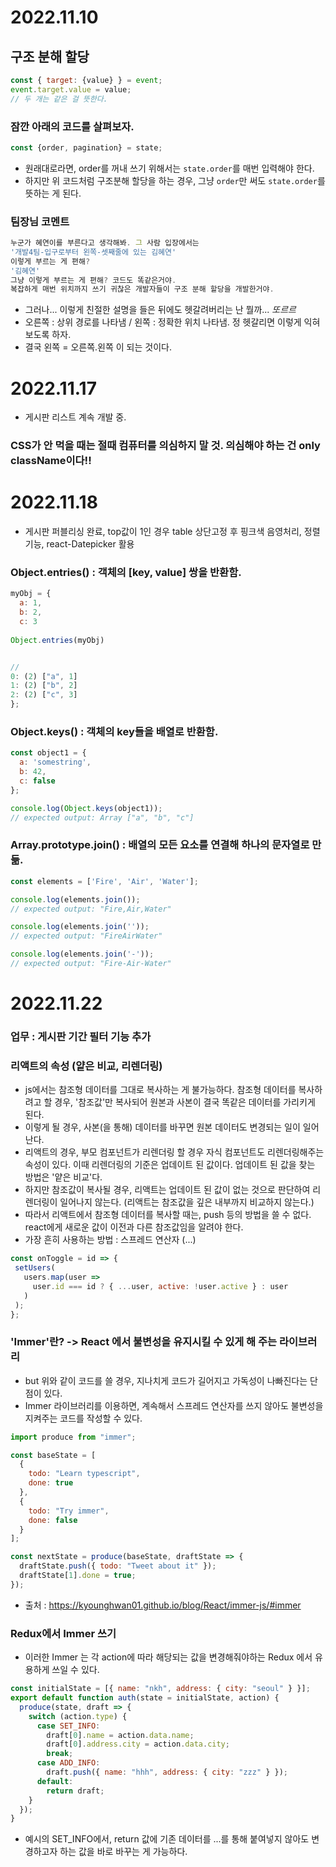 # 2022.11.10 
## 구조 분해 할당 

```js
const { target: {value} } = event;
event.target.value = value;
// 두 개는 같은 걸 뜻한다.
```

### 잠깐 아래의 코드를 살펴보자.
```js
const {order, pagination} = state;
```
- 원래대로라면, order를 꺼내 쓰기 위해서는 `state.order`를 매번 입력해야 한다.   
- 하지만 위 코드처럼 구조분해 할당을 하는 경우, 그냥 `order`만 써도 `state.order`를 뜻하는 게 된다.   
### 팀장님 코멘트

```js
누군가 혜연이를 부른다고 생각해봐. 그 사람 입장에서는
'개발4팀-입구로부터 왼쪽-셋째줄에 있는 김혜연'
이렇게 부르는 게 편해?
'김혜연'
그냥 이렇게 부르는 게 편해? 코드도 똑같은거야.
복잡하게 매번 위치까지 쓰기 귀찮은 개발자들이 구조 분해 할당을 개발한거야.
```

- 그러나... 이렇게 친절한 설명을 들은 뒤에도 헷갈려버리는 난 뭘까...  *또르르*
- 오른쪽 : 상위 경로를 나타냄 / 왼쪽 : 정확한 위치 나타냄. 정 헷갈리면 이렇게 익혀보도록 하자.
- 결국 왼쪽 = 오른쪽.왼쪽   이 되는 것이다.


# 2022.11.17
- 게시판 리스트 계속 개발 중.
### CSS가 안 먹을 때는 절때 컴퓨터를 의심하지 말 것. 의심해야 하는 건 only className이다!!

# 2022.11.18
- 게시판 퍼블리싱 완료, top값이 1인 경우 table 상단고정 후 핑크색 음영처리, 정렬기능, react-Datepicker 활용 
### Object.entries() : 객체의 [key, value] 쌍을 반환함. 
```js
myObj = {
  a: 1,
  b: 2,
  c: 3
  
Object.entries(myObj)


//
0: (2) ["a", 1]
1: (2) ["b", 2]
2: (2) ["c", 3]
};
```




### Object.keys() : 객체의 key들을 배열로 반환함.
```js
const object1 = {
  a: 'somestring',
  b: 42,
  c: false
};

console.log(Object.keys(object1));
// expected output: Array ["a", "b", "c"]
```

### Array.prototype.join() : 배열의 모든 요소를 연결해 하나의 문자열로 만듦.
```js
const elements = ['Fire', 'Air', 'Water'];

console.log(elements.join());
// expected output: "Fire,Air,Water"

console.log(elements.join(''));
// expected output: "FireAirWater"

console.log(elements.join('-'));
// expected output: "Fire-Air-Water"
```

# 2022.11.22
### 업무 : 게시판 기간 필터 기능 추가 
### 리액트의 속성 (얕은 비교, 리렌더링)
- js에서는 참조형 데이터를 그대로 복사하는 게 불가능하다. 참조형 데이터를 복사하려고 할 경우, '참조값'만 복사되어 원본과 사본이 결국 똑같은 데이터를 가리키게 된다.
- 이렇게 될 경우, 사본(을 통해) 데이터를 바꾸면 원본 데이터도 변경되는 일이 일어난다.
- 리액트의 경우, 부모 컴포넌트가 리렌더링 할 경우 자식 컴포넌트도 리렌더링해주는 속성이 있다. 이때 리렌더링의 기준은 업데이트 된 값이다. 업데이트 된 값을 찾는 방법은 '얕은 비교'다. 
- 하지만 참조값이 복사될 경우, 리액트는 업데이트 된 값이 없는 것으로 판단하여 리렌더링이 일어나지 않는다. (리액트는 참조값을 깊은 내부까지 비교하지 않는다.)
- 따라서 리액트에서 참조형 데이터를 복사할 때는, push 등의 방법을 쓸 수 없다. react에게 새로운 값이 이전과 다른 참조값임을 알려야 한다.
- 가장 흔히 사용하는 방법 : 스프레드 연산자 (...)
 ```js
 const onToggle = id => {
  setUsers(
    users.map(user =>
      user.id === id ? { ...user, active: !user.active } : user
    )
  );
};
```

### 'Immer'란? -> React 에서 불변성을 유지시킬 수 있게 해 주는 라이브러리
- but 위와 같이 코드를 쓸 경우, 지나치게 코드가 길어지고 가독성이 나빠진다는 단점이 있다.
- Immer 라이브러리를 이용하면, 계속해서 스프레드 연산자를 쓰지 않아도 불변성을 지켜주는 코드를 작성할 수 있다.
``` js
import produce from "immer";

const baseState = [
  {
    todo: "Learn typescript",
    done: true
  },
  {
    todo: "Try immer",
    done: false
  }
];

const nextState = produce(baseState, draftState => {
  draftState.push({ todo: "Tweet about it" });
  draftState[1].done = true;
});
```
- 출처 : https://kyounghwan01.github.io/blog/React/immer-js/#immer

### Redux에서 Immer 쓰기
- 이러한 Immer 는 각 action에 따라 해당되는 값을 변경해줘야하는 Redux 에서 유용하게 쓰일 수 있다.

```js
const initialState = [{ name: "nkh", address: { city: "seoul" } }];
export default function auth(state = initialState, action) {
  produce(state, draft => {
    switch (action.type) {
      case SET_INFO:
        draft[0].name = action.data.name;
        draft[0].address.city = action.data.city;
        break;
      case ADD_INFO:
        draft.push({ name: "hhh", address: { city: "zzz" } });
      default:
        return draft;
    }
  });
}
```
- 예시의 SET_INFO에서, return 값에 기존 데이터를 ...를 통해 붙여넣지 않아도 변경하고자 하는 값을 바로 바꾸는 게 가능하다.
